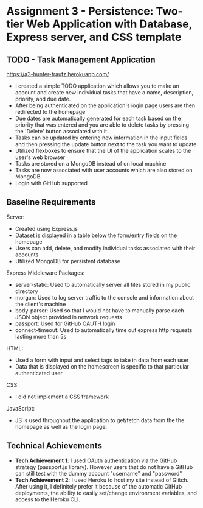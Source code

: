 Assignment 3 - Persistence: Two-tier Web Application with Database, Express server, and CSS template
===

## TODO - Task Management Application

https://a3-hunter-trautz.herokuapp.com/

- I created a simple TODO application which allows you to make an account and create new individual tasks that have a name, description, priority, and due date.
- After being authenticated on the application's login page users are then redirected to the homepage
- Due dates are automatically generated for each task based on the priority that was entered and you are able to delete tasks by pressing the 'Delete' button associated with it.
- Tasks can be updated by entering new information in the input fields and then pressing the update button next to the task you want to update
- Utilized flexboxes to ensure that the UI of the application scales to the user's web browser
- Tasks are stored on a MongoDB instead of on local machine
- Tasks are now associated with user accounts which are also stored on MongoDB
- Login with GitHub supported


## Baseline Requirements

Server:
- Created using Express.js  
- Dataset is displayed in a table below the form/entry fields on the homepage
- Users can add, delete, and modify individual tasks associated with their accounts
- Utilized MongoDB for persistent database

Express Middleware Packages:
- server-static: Used to automatically server all files stored in my public directory
- morgan: Used to log server traffic to the console and information about the client's machine
- body-parser: Used so that I would not have to manually parse each JSON object provided in network requests
- passport: Used for GitHub OAUTH login
- connect-timeout: Used to automatically time out express http requests lasting more than 5s  


HTML:
- Used a form with input and select tags to take in data from each user
- Data that is displayed on the homescreen is specific to that particular authenticated user  

CSS:
- I did not implement a CSS framework

JavaScript:
- JS is used throughout the application to get/fetch data from the the homepage as well as the login page.

## Technical Achievements
- **Tech Achievement 1**: I used OAuth authentication via the GitHub strategy (passport.js library). However users that do not have a GitHub can still test with the dummy account "username" and "password"
- **Tech Achievement 2**: I used Heroku to host my site instead of Glitch. After using it, I definitely prefer it because of the automatic GitHub deployments, the ability to easily set/change environment variables, and access to the Heroku CLI.
